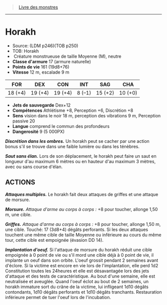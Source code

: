 ﻿> [Livre des monstres](tome_of_beasts.md)

---

# Horakh

- Source: (LDM p246)(TOB p250)
- TOB: Horakh
-  Créature monstrueuse de taille Moyenne (M), neutre
- **Classe d'armure** 17 (armure naturelle)
- **Points de vie** 161 (19d8+76)
- **Vitesse** 12 m, escalade 9 m

|FOR|DEX|CON|INT|SAG|CHA|
|---|---|---|---|---|---|
|18 (+4)|19 (+4)|19 (+4)|8 (–1)|15 (+2)|10 (+0)|

- **Jets de sauvegarde** Dex+12
- **Compétences** Athlétisme +8, Perception +6, Discrétion +8
- **Sens** vision dans le noir 18 m, perception des vibrations 9 m, Perception passive 20
- **Langue** comprend le commun des profondeurs
- **Dangerosité** 9 (5 000PX)

**_Discrétion dans les ombres._** Un horakh peut se cacher par une action bonus s'il se trouve dans une faible lumière ou dans les ténèbres.

**_Saut sans élan._** Lors de son déplacement, le horakh peut faire un saut en longueur d'au maximum 6 mètres ou en hauteur d'au maximum 3 mètres, avec ou sans course d'élan.

## ACTIONS

**_Attaques multiples._** Le horakh fait deux attaques de griffes et une attaque de morsure.

**_Morsure._** _Attaque d'arme au corps à corps :_ +8 pour toucher, allonge 1,50 m, une cible.

**_Griffes._** _Attaque d'arme au corps à corps :_ +8 pour toucher, allonge 1,50 m, une cible. Touché: 17 (3d8+4) dégâts perforants. Si les deux attaques touchent une même cible de taille Moyenne ou inférieure au cours du même tour, cette cible est empoignée (évasion DD 14).

**_Implantation d'oeuf._** Si l'attaque de morsure du horakh réduit une cible empoignée à 0 point de vie ou s'il mord une cible déjà à 0 point de vie, il implante un oeuf dans son orbite. L'oeuf grossit pendant 2 semaines avant d'éclore. Si la victime est encore en vie lors de l'implantation, elle perd 1d2 Constitution toutes les 24heures et elle est désavantagée lors des jets d'attaque et des tests de caractéristique. Au bout d'une semaine, elle est neutralisée et aveuglée. Quand l'oeuf éclot au bout de 2 semaines, un horakh immature sort du crâne de la victime, lui infligeant 1d10 dégâts contondants, 1d10 dégâts perforants et 1d10 dégâts tranchants. Restauration inférieure permet de tuer l'oeuf lors de l'incubation.

